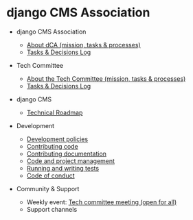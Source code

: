 # django CMS Association

- django CMS Association
   - [About dCA (mission, tasks & processes)](/association/about.md)
   - [Tasks & Decisions Log](/association/tasks-and-decisions-log.md)
    
- Tech Committee
   - [About the Tech Committee (mission, tasks & processes)](/tech-committee/about.md)
   - [Tasks & Decisions Log](/tech-committee/tasks-and-decisions-log.md)
   
- django CMS
   - [Technical Roadmap](/django-cms/roadmap.md)
   
- Development 
   - [Development policies](http://docs.django-cms.org/en/latest/contributing/development-policies.html)
   - [Contributing code](http://docs.django-cms.org/en/latest/contributing/code.html)
   - [Contributing documentation](http://docs.django-cms.org/en/latest/contributing/development-policies.html)
   - [Code and project management](http://docs.django-cms.org/en/latest/contributing/management.html)
   - [Running and writing tests](http://docs.django-cms.org/en/latest/contributing/testing.html)
   - [Code of conduct](http://docs.django-cms.org/en/latest/contributing/code_of_conduct.html)
   
- Community & Support 
  - Weekly event: [Tech committee meeting (open for all)](https://github.com/django-cms/django-cms-mgmt/blob/master/community%20and%20support/weekly%20tech%20committee%20meeting.md) 
  - Support channels 
  
